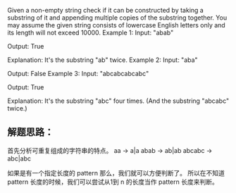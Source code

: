 Given a non-empty string check if it can be constructed by taking a substring of it and appending multiple copies of the substring together. You may assume the given string consists of lowercase English letters only and its length will not exceed 10000.
Example 1:
Input: "abab"

Output: True

Explanation: It's the substring "ab" twice.
Example 2:
Input: "aba"

Output: False
Example 3:
Input: "abcabcabcabc"

Output: True

Explanation: It's the substring "abc" four times. (And the substring "abcabc" twice.)

## 解题思路：
首先分析可重复组成的字符串的特点。
aa -> a|a
abab -> ab|ab
abcabc -> abc|abc

如果是有一个指定长度的 pattern 那么，我们就可以方便判断了。
所以在不知道 pattern 长度的时候，我们可以尝试从1到 n 的长度当作 pattern 长度来判断。

